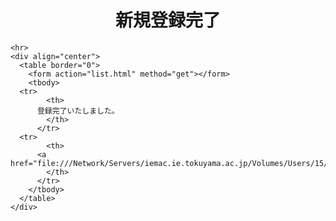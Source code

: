 <html><head>
    <meta http-equiv="content-type" content="text/html; charset=utf-8">
    <title>SignUpSuccessful (Book Management)</title>
  </head>

  <body>
    <div align="center">
      <h1>新規登録完了</h1>
    </div>
    
    <hr>
    <div align="center">
      <table border="0">
        <form action="list.html" method="get"></form>
        <tbody>
	  <tr>
            <th>
	      登録完了いたしました。
            </th>
          </tr>
	  <tr>
            <th>
	      <a href="file:///Network/Servers/iemac.ie.tokuyama.ac.jp/Volumes/Users/15/i15kasibe/_CreativePractice_/login.html">_Back_To_Home_</a>
            </th>
          </tr>
        </tbody>
      </table>
    </div>
</body></html>


<!--
      <p>You’ve successfully registered.</p>
      <p></p>
      <p><a href="https://www.google.com">_Back_To_Home_</a></p>  
-->
